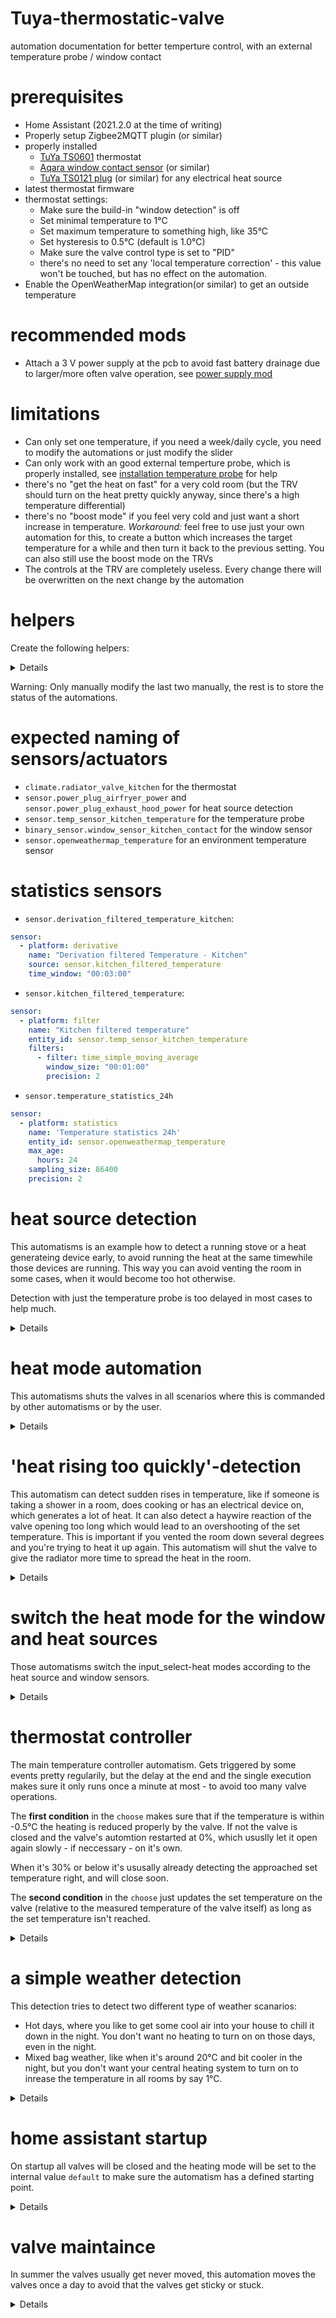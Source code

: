 # Tuya-thermostatic-valve
automation documentation for better temperture control, with an external temperature probe / window contact


# prerequisites

- Home Assistant (2021.2.0 at the time of writing)
- Properly setup Zigbee2MQTT plugin (or similar)
- properly installed
  - [TuYa TS0601](https://www.zigbee2mqtt.io/devices/TS0601_thermostat.html) thermostat
  - [Aqara window contact sensor](https://www.zigbee2mqtt.io/devices/MCCGQ11LM.html) (or similar)
  - [TuYa TS0121 plug](https://www.zigbee2mqtt.io/devices/TS0121_plug.html) (or similar) for any electrical heat source
- latest thermostat firmware
- thermostat settings:
  - Make sure the build-in "window detection" is off
  - Set minimal temperature to 1°C
  - Set maximum temperature to something high, like 35°C
  - Set hysteresis to 0.5°C (default is 1.0°C)
  - Make sure the valve control type is set to "PID"
  - there's no need to set any 'local temperature correction' - this value won't be touched, but has no effect on the automation.
- Enable the OpenWeatherMap integration(or similar) to get an outside temperature

# recommended mods

- Attach a 3 V power supply at the pcb to avoid fast battery drainage due to larger/more often valve operation, see [power supply mod](power_supply_mod.md)

# limitations

- Can only set one temperature, if you need a week/daily cycle, you need to modify the automations or just modify the slider
- Can only work with an good external temperture probe, which is properly installed, see [installation temperature probe](installation_temperature_probe.md) for help
- there's no "get the heat on fast" for a very cold room (but the TRV should turn on the heat pretty quickly anyway, since there's a high temperature differential)
- there's no "boost mode" if you feel very cold and just want a short increase in temperature. *Workaround:* feel free to use just your own automation for this, to create a button which increases the target temperature for a while and then turn it back to the previous setting. You can also still use the boost mode on the TRVs
- The controls at the TRV are completely useless. Every change there will be overwritten on the next change by the automation 

# helpers

Create the following helpers:

<details>
  
- `input_select.heating_mode_kitchen` with 3 values: `default`, `off` and `cut`
- `input_boolean.heatsource_present_kitchen`
- `input_boolean.heating_maintaince_kitchen`
- `input_select.heating_forced_off_weather` with 3 values: `no`, `no-heating-required`, `hot-day`
- `input_boolean.heating_kitchen`
- `input_number.target_temp_kitchen` with step size 0.5 and ℃ as unit

</details>

Warning: Only manually modify the last two manually, the rest is to store the status of the automations.

# expected naming of sensors/actuators

- `climate.radiator_valve_kitchen` for the thermostat
- `sensor.power_plug_airfryer_power` and `sensor.power_plug_exhaust_hood_power` for heat source detection
- `sensor.temp_sensor_kitchen_temperature` for the temperature probe
- `binary_sensor.window_sensor_kitchen_contact` for the window sensor
- `sensor.openweathermap_temperature` for an environment temperature sensor

# statistics sensors

- `sensor.derivation_filtered_temperature_kitchen`:
```yaml
sensor:
  - platform: derivative
    name: "Derivation filtered Temperature - Kitchen"
    source: sensor.kitchen_filtered_temperature
    time_window: "00:03:00"
```

- `sensor.kitchen_filtered_temperature`:
```yaml
sensor:
  - platform: filter
    name: "Kitchen filtered temperature"
    entity_id: sensor.temp_sensor_kitchen_temperature
    filters:
      - filter: time_simple_moving_average
        window_size: "00:01:00"
        precision: 2  
```

- `sensor.temperature_statistics_24h`
```yaml
sensor:
  - platform: statistics
    name: 'Temperature statistics 24h'
    entity_id: sensor.openweathermap_temperature
    max_age:
      hours: 24
    sampling_size: 86400
    precision: 2
```

# heat source detection

This automatisms is an example how to detect a running stove or a heat generateing device early, to avoid running the heat at the same timewhile those devices are running. This way you can avoid venting the room in some cases, when it would become too hot otherwise.

Detection with just the temperature probe is too delayed in most cases to help much.

<details>
  
```yaml
alias: 'Heating: Detect heat source - Kitchen'
description: ''
trigger:
  - type: power
    platform: device
    entity_id: sensor.power_plug_airfryer_power
    domain: sensor
    above: 100
  - type: power
    platform: device
    entity_id: sensor.power_plug_exhaust_hood_power
    domain: sensor
    above: 2
condition:
  - condition: or
    conditions:
      - type: is_power
        condition: device
        entity_id: sensor.power_plug_airfryer_power
        domain: sensor
        above: 100
      - type: is_power
        condition: device
        entity_id: sensor.power_plug_exhaust_hood_power
        domain: sensor
        above: 2
action:
  - service: input_boolean.turn_on
    data: {}
    entity_id: input_boolean.heatsource_present_kitchen
mode: queued
max: 10
```

```yaml
alias: 'Heating: Detect heat source gone - Kitchen'
description: ''
trigger:
  - type: power
    platform: device
    entity_id: sensor.power_plug_airfryer_power
    domain: sensor
    below: 100
    for:
      minutes: 5
  - type: power
    platform: device
    entity_id: sensor.power_plug_exhaust_hood_power
    domain: sensor
    below: 3
    for:
      minutes: 5
condition:
  - condition: and
    conditions:
      - type: is_power
        condition: device
        entity_id: sensor.power_plug_airfryer_power
        domain: sensor
        below: 100
      - type: is_power
        condition: device
        entity_id: sensor.power_plug_exhaust_hood_power
        domain: sensor
        below: 3
      - condition: state
        entity_id: input_boolean.heatsource_present_kitchen
        state: 'on'
action:
  - service: input_boolean.turn_off
    data: {}
    entity_id: input_boolean.heatsource_present_kitchen
mode: queued
max: 10
```

</details>

# heat mode automation

This automatisms shuts the valves in all scenarios where this is commanded by other automatisms or by the user.

<details>
  
```yaml
alias: 'Heating: Shut valve when heat mode is off/cut - Kitchen'
description: ''
trigger:
  - platform: state
    entity_id: input_select.heating_mode_kitchen
    to: 'off'
  - platform: homeassistant
    event: start
  - platform: state
    entity_id: input_select.heating_mode_kitchen
    to: cut
condition:
  - condition: or
    conditions:
      - condition: state
        entity_id: input_select.heating_mode_kitchen
        state: 'off'
      - condition: state
        entity_id: input_select.heating_mode_kitchen
        state: cut
action:
  - choose:
      - conditions:
          - condition: state
            entity_id: input_boolean.heating_maintaince_kitchen
            state: 'on'
        sequence:
          - wait_for_trigger:
              - platform: state
                entity_id: input_boolean.heating_maintaince_kitchen
                from: 'on'
                to: 'off'
            timeout: '00:15:00'
          - service: climate.set_hvac_mode
            data:
              hvac_mode: 'off'
            entity_id: climate.radiator_valve_kitchen
      - conditions:
          - condition: state
            entity_id: input_boolean.heating_maintaince_kitchen
            state: 'off'
        sequence:
          - service: climate.set_hvac_mode
            data:
              hvac_mode: 'off'
            entity_id: climate.radiator_valve_kitchen
    default: []
mode: queued
max: 10
```

```yaml
alias: 'Heating: Shut valve when heating is deactivated - Kitchen'
description: ''
trigger:
  - platform: state
    entity_id: input_boolean.heating_kitchen
    to: 'off'
condition: []
action:
  - choose:
      - conditions:
          - condition: state
            entity_id: input_boolean.heating_maintaince_kitchen
            state: 'on'
        sequence:
          - wait_for_trigger:
              - platform: state
                entity_id: input_boolean.heating_maintaince_kitchen
                from: 'on'
                to: 'off'
            timeout: '00:15:00'
          - service: climate.set_hvac_mode
            data:
              hvac_mode: 'off'
            entity_id: climate.radiator_valve_kitchen
      - conditions:
          - condition: state
            entity_id: input_boolean.heating_maintaince_kitchen
            state: 'off'
        sequence:
          - service: climate.set_hvac_mode
            data:
              hvac_mode: 'off'
            entity_id: climate.radiator_valve_kitchen
    default: []
mode: queued
max: 10
```
  
</details>

# 'heat rising too quickly'-detection

This automatism can detect sudden rises in temperature, like if someone is taking a shower in a room, does cooking or has an electrical device on, which generates a lot of heat. It can also detect a haywire reaction of the valve opening too long which would lead to an overshooting of the set temperature. This is important if you vented the room down several degrees and you're trying to heat it up again. This automatism will shut the valve to give the radiator more time to spread the heat in the room.

<details>
  
```yaml  
alias: 'Heating: Shut valve when the temperature is rising too fast - Kitchen'
description: and it's within 2 degrees of the set temperature
trigger:
  - platform: state
    entity_id: sensor.temp_sensor_kitchen_temperature
  - platform: state
    entity_id: sensor.radiator_valve_kitchen_position
  - platform: state
    entity_id: climate.radiator_valve_kitchen
    attribute: temperature
condition:
  - condition: numeric_state
    entity_id: sensor.derivation_filtered_temperature_kitchen
    above: '3'
  - condition: state
    entity_id: input_select.heating_mode_kitchen
    state: default
  - condition: state
    entity_id: input_boolean.heating_maintaince_kitchen
    state: 'off'
  - condition: template
    value_template: >-
      {{ (states("input_number.target_temp_kitchen") | float) <
      ((states("sensor.temp_sensor_kitchen_temperature") | float) + 2) }}
action:
  - service: input_select.select_option
    data:
      option: cut
    entity_id: input_select.heating_mode_kitchen
  - delay: '00:15:00'
mode: single
```

```yaml
alias: 'Heating: Turn the valve on again after 12 minutes cut - Kitchen'
description: ''
trigger:
  - platform: state
    entity_id: input_select.heating_mode_kitchen
    to: cut
    for: '00:12:00'
  - platform: time_pattern
    minutes: /15
condition:
  - condition: state
    entity_id: input_select.heating_mode_kitchen
    state: cut
    for: '00:11:55'
action:
  - choose:
      - conditions:
          - condition: not
            conditions:
              - condition: state
                entity_id: input_boolean.heating_maintaince_kitchen
                state: 'off'
        sequence:
          - wait_for_trigger:
              - platform: state
                entity_id: input_boolean.heating_maintaince_kitchen
                to: 'off'
            timeout: '00:11:55'
            continue_on_timeout: false
    default: []
  - service: input_select.select_option
    data:
      option: default
    entity_id: input_select.heating_mode_kitchen
  - delay: '00:03:00'
mode: single
```
                                                                         
</details>

# switch the heat mode for the window and heat sources

Those automatisms switch the input_select-heat modes according to the heat source and window sensors.

<details>
  
```yaml
alias: 'Heating: switch mode to off (window/heat source) - Kitchen'
description: ''
trigger:
  - type: opened
    platform: device
    entity_id: binary_sensor.window_sensor_kitchen_contact
    domain: binary_sensor
    for:
      seconds: 5
  - platform: state
    entity_id: input_boolean.heatsource_present_kitchen
    for:
      seconds: 5
    to: 'on'
    from: 'off'
  - platform: homeassistant
    event: start
condition:
  - condition: or
    conditions:
      - type: is_open
        condition: device
        entity_id: binary_sensor.window_sensor_kitchen_contact
        domain: binary_sensor
      - condition: state
        entity_id: input_boolean.heatsource_present_kitchen
        state: 'on'
action:
  - service: input_select.select_option
    data:
      option: 'off'
    entity_id: input_select.heating_mode_kitchen
mode: queued
max: 10
```
  

```yaml
alias: 'Heating: switch mode to on (window/heat source) - Kitchen'
description: ''
trigger:
  - type: not_opened
    platform: device
    entity_id: binary_sensor.window_sensor_kitchen_contact
    domain: binary_sensor
    for:
      seconds: 5
  - platform: state
    entity_id: input_boolean.heatsource_present_kitchen
    from: 'on'
    to: 'off'
    for: '00:15:00'
  - platform: homeassistant
    event: start
condition:
  - type: is_not_open
    condition: device
    entity_id: binary_sensor.window_sensor_kitchen_contact
    domain: binary_sensor
  - condition: state
    entity_id: input_boolean.heatsource_present_kitchen
    state: 'off'
action:
  - service: input_select.select_option
    data:
      option: default
    entity_id: input_select.heating_mode_kitchen
mode: queued
max: 10
```

</details>

# thermostat controller

The main temperature controller automatism. Gets triggered by some events pretty regularily, but the delay at the end and the single execution makes sure it only runs once a minute at most - to avoid too many valve operations.

The **first condition** in the `choose` makes sure that if the temperature is within -0.5°C the heating is reduced properly by the valve. If not the valve is closed and the valve's automtion restarted at 0%, which ususlly let it open again slowly - if neccessary - on it's own.

When it's 30% or below it's ususally already detecting the approached set temperature right, and will close soon.

The **second condition** in the `choose` just updates the set temperature on the valve (relative to the measured temperature of the valve itself) as long as the set temperature isn't reached.

<details>
  
```yaml
alias: 'Heating: Set temperature for default mode - Kitchen v4.1'
description: ''
trigger:
  - platform: state
    entity_id: input_number.target_temp_kitchen
  - platform: state
    entity_id: input_boolean.heating_kitchen
    to: 'on'
  - platform: state
    entity_id: input_select.heating_forced_off_weather
    to: 'no'
  - platform: state
    entity_id: input_select.heating_mode_kitchen
    to: default
  - platform: state
    entity_id: sensor.temp_sensor_kitchen_temperature
    for: '00:00:15'
  - platform: state
    entity_id: input_boolean.heating_maintaince_kitchen
    from: 'on'
    to: 'off'
    for: '00:01:00'
  - platform: numeric_state
    entity_id: sensor.radiator_valve_kitchen_position
    above: '40'
    for: '00:02:00'
  - platform: numeric_state
    entity_id: sensor.radiator_valve_kitchen_position
    above: '60'
    for: '00:02:00'
  - platform: numeric_state
    entity_id: sensor.radiator_valve_kitchen_position
    for: '00:02:00'
    above: '80'
  - platform: numeric_state
    entity_id: sensor.radiator_valve_kitchen_position
    for: '00:02:00'
    above: '90'
  - platform: numeric_state
    entity_id: sensor.radiator_valve_kitchen_position
    for: '00:02:00'
    above: '99'
  - platform: state
    entity_id: input_number.target_temp_kitchen
    for: '00:01:00'
condition:
  - condition: state
    entity_id: input_select.heating_mode_kitchen
    state: default
  - condition: state
    entity_id: input_select.heating_forced_off_weather
    state: 'no'
  - condition: state
    entity_id: input_boolean.heating_kitchen
    state: 'on'
  - condition: state
    entity_id: input_boolean.heating_maintaince_kitchen
    state: 'off'
action:
  - choose:
      - conditions:
          - condition: template
            value_template: >-
              {{ ((states("input_number.target_temp_kitchen") | float) - 0.5) <
              (states("sensor.temp_sensor_kitchen_temperature") | float) }}
        sequence:
          - choose:
              - conditions:
                  - condition: numeric_state
                    entity_id: sensor.radiator_valve_kitchen_position
                    above: '30'
                sequence:
                  - service: climate.set_hvac_mode
                    data:
                      hvac_mode: 'off'
                    entity_id: climate.radiator_valve_kitchen
                  - wait_for_trigger:
                      - platform: numeric_state
                        entity_id: sensor.radiator_valve_kitchen_position
                        below: '1'
                    timeout: '00:01:00'
          - service: climate.set_hvac_mode
            data:
              hvac_mode: auto
            entity_id: climate.radiator_valve_kitchen
          - delay: '00:00:10'
          - service: climate.set_temperature
            data_template:
              entity_id: climate.radiator_valve_kitchen
              temperature: >-
                {{ ((states("input_number.target_temp_kitchen") | float -
                states("sensor.temp_sensor_kitchen_temperature") | float ) +
                state_attr("climate.radiator_valve_kitchen",
                "local_temperature") | float) | round(1, "half")}}
      - conditions:
          - condition: template
            value_template: >-
              {{ (states("input_number.target_temp_kitchen") | float) >
              (states("sensor.temp_sensor_kitchen_temperature") | float) }}
        sequence:
          - service: climate.set_hvac_mode
            data:
              hvac_mode: auto
            entity_id: climate.radiator_valve_kitchen
          - delay: '00:00:10'
          - service: climate.set_temperature
            data_template:
              entity_id: climate.radiator_valve_kitchen
              temperature: >-
                {{ ((states("input_number.target_temp_kitchen") | float -
                states("sensor.temp_sensor_kitchen_temperature") | float ) +
                state_attr("climate.radiator_valve_kitchen",
                "local_temperature") | float) | round(1, "half")}}
    default: []
  - delay: '00:01:00'
mode: single
```

</details>

# a simple weather detection

This detection tries to detect two different type of weather scanarios:

- Hot days, where you like to get some cool air into your house to chill it down in the night. You don't want no heating to turn on on those days, even in the night.
- Mixed bag weather, like when it's around 20°C and bit cooler in the night, but you don't want your central heating system to turn on to inrease the temperature in all rooms by say 1°C.

<details>
  
```yaml  
alias: 'Heating: Weather detection '
description: ''
trigger:
  - platform: time_pattern
    minutes: '23'
    seconds: '42'
condition: []
action:
  - choose:
      - conditions:
          - condition: numeric_state
            entity_id: sensor.temperature_statistics_24h
            attribute: max_value
            above: '22'
        sequence:
          - service: input_select.select_option
            data:
              option: hot-day
            entity_id: input_select.heating_forced_off_weather
      - conditions:
          - condition: numeric_state
            entity_id: sensor.temperature_statistics_24h
            attribute: min_value
            above: '15'
        sequence:
          - service: input_select.select_option
            data:
              option: no-heating-required
            entity_id: input_select.heating_forced_off_weather
    default:
      - service: input_select.select_option
        data:
          option: 'no'
        entity_id: input_select.heating_forced_off_weather
mode: single
```  
  
</details>

# home assistant startup

On startup all valves will be closed and the heating mode will be set to the internal value `default` to make sure the automatism has a defined starting point.

<details>

```yaml
alias: 'Heating: close valves and deactivate maintaince mode when starting'
description: ''
trigger:
  - platform: homeassistant
    event: start
condition: []
action:
  - service: climate.set_hvac_mode
    data:
      hvac_mode: 'off'
    entity_id: climate.radiator_valve_kitchen
  - service: input_boolean.turn_off
    data: {}
    entity_id: input_boolean.heating_maintaince_kitchen
  - service: input_select.select_option
    data:
      option: default
    entity_id: input_select.heating_mode_kitchen
mode: restart
```

</details>

# valve maintaince

In summer the valves usually get never moved, this automation moves the valves once a day to avoid that the valves get sticky or stuck.

<details>

```yaml
alias: 'Heating: Clean valves once per day (when heating mode is default)'
description: ''
trigger:
  - platform: time
    at: '04:47:33'
condition: []
action:
  - service: input_boolean.turn_on
    data: {}
    entity_id: input_boolean.heating_maintaince_kitchen
  - service: climate.set_hvac_mode
    data:
      hvac_mode: 'off'
    entity_id: climate.radiator_valve_kitchen
  - delay: '00:01:00'
  - service: climate.set_hvac_mode
    data:
      hvac_mode: heat
    entity_id: climate.radiator_valve_kitchen
  - delay: '00:01:00'
  - service: climate.set_hvac_mode
    data:
      hvac_mode: 'off'
    entity_id: climate.radiator_valve_kitchen
  - delay: '00:01:00'
  - service: climate.set_hvac_mode
    data:
      hvac_mode: heat
    entity_id: climate.radiator_valve_kitchen
  - delay: '00:01:00'
  - service: climate.set_hvac_mode
    data:
      hvac_mode: 'off'
    entity_id: climate.radiator_valve_kitchen
  - service: input_boolean.turn_off
    data: {}
    entity_id: input_boolean.heating_maintaince_kitchen
mode: restart
```

</details>
